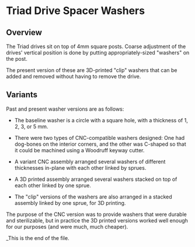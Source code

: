 # Triad Drive Spacer Washers

## Overview

The Triad drives sit on top of 4mm square posts. Coarse adjustment of the
drives' vertical position is done by putting appropriately-sized "washers"
on the post.

The present version of these are 3D-printed "clip" washers that can be added
and removed without having to remove the drive.


## Variants

Past and present washer versions are as follows:

* The baseline washer is a circle with a square hole, with a thickness of
1, 2, 3, or 5 mm.

* There were two types of CNC-compatible washers designed: One had dog-bones
on the interior corners, and the other was C-shaped so that it could be
machined using a Woodruff keyway cutter.

* A variant CNC assembly arranged several washers of different thicknesses
in-plane with each other linked by sprues.

* A 3D printed assembly arranged several washers stacked on top of each
other linked by one sprue.

* The "clip" versions of the washers are also arranged in a stacked assembly
linked by one sprue, for 3D printing.

The purpose of the CNC version was to provide washers that were durable and
sterilizable, but in practice the 3D printed versions worked well enough for
our purposes (and were much, much cheaper).


_This is the end of the file.
